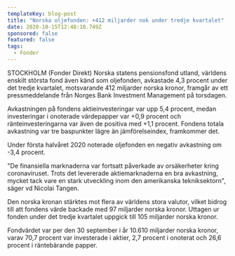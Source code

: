 ```yaml
---
templateKey: blog-post
title: "Norska oljefonden: +412 miljarder nok under tredje kvartalet"
date: 2020-10-15T12:48:18.749Z
sponsored: false
featured: false
tags:
  - Fonder
---
```

STOCKHOLM (Fonder Direkt) Norska statens pensionsfond utland, världens enskilt största fond även känd som oljefonden, avkastade 4,3 procent under det tredje kvartalet, motsvarande 412 miljarder norska kronor, framgår av ett pressmeddelande från Norges Bank Investment Management på torsdagen.

Avkastningen på fondens aktieinvesteringar var upp 5,4 procent, medan investeringar i onoterade värdepapper var +0,9 procent och ränteinvesteringarna var även de positiva med +1,1 procent. Fondens totala avkastning var tre baspunkter lägre än jämförelseindex, framkommer det.

Under första halvåret 2020 noterade oljefonden en negativ avkastning om -3,4 procent.

"De finansiella marknaderna var fortsatt påverkade av orsäkerheter kring coronaviruset. Trots det levererade aktiemarknaderna en bra avkastning, mycket tack vare en stark utveckling inom den amerikanska tekniksektorn", säger vd Nicolai Tangen.

Den norska kronan stärktes mot flera av världens stora valutor, vilket bidrog till att fondens värde backade med 97 miljarder norska kronor. Uttagen ur fonden under det tredje kvartalet uppgick till 105 miljarder norska kronor.

Fondvärdet var per den 30 september i år 10.610 miljarder norska kronor, varav 70,7 procent var investerade i aktier, 2,7 procent i onoterat och 26,6 procent i räntebärande papper.